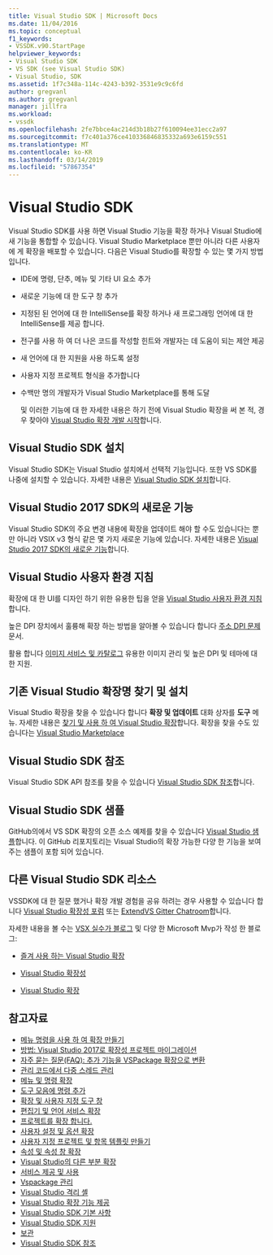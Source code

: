 ```yaml
---
title: Visual Studio SDK | Microsoft Docs
ms.date: 11/04/2016
ms.topic: conceptual
f1_keywords:
- VSSDK.v90.StartPage
helpviewer_keywords:
- Visual Studio SDK
- VS SDK (see Visual Studio SDK)
- Visual Studio, SDK
ms.assetid: 1f7c348a-114c-4243-b392-3531e9c9c6fd
author: gregvanl
ms.author: gregvanl
manager: jillfra
ms.workload:
- vssdk
ms.openlocfilehash: 2fe7bbce4ac214d3b18b27f610094ee31ecc2a97
ms.sourcegitcommit: f7c401a376ce410336846835332a693e6159c551
ms.translationtype: MT
ms.contentlocale: ko-KR
ms.lasthandoff: 03/14/2019
ms.locfileid: "57867354"
---
```

# <a name="visual-studio-sdk"></a>Visual Studio SDK
Visual Studio SDK를 사용 하면 Visual Studio 기능을 확장 하거나 Visual Studio에 새 기능을 통합할 수 있습니다. Visual Studio Marketplace 뿐만 아니라 다른 사용자에 게 확장을 배포할 수 있습니다. 다음은 Visual Studio를 확장할 수 있는 몇 가지 방법입니다.

- IDE에 명령, 단추, 메뉴 및 기타 UI 요소 추가

- 새로운 기능에 대 한 도구 창 추가

- 지정된 된 언어에 대 한 IntelliSense를 확장 하거나 새 프로그래밍 언어에 대 한 IntelliSense를 제공 합니다.

- 전구를 사용 하 여 더 나은 코드를 작성할 힌트와 개발자는 데 도움이 되는 제안 제공

- 새 언어에 대 한 지원을 사용 하도록 설정

- 사용자 지정 프로젝트 형식을 추가합니다

- 수백만 명의 개발자가 Visual Studio Marketplace를 통해 도달

  및 이러한 기능에 대 한 자세한 내용은 하기 전에 Visual Studio 확장을 써 본 적, 경우 찾아야 [Visual Studio 확장 개발 시작](../extensibility/starting-to-develop-visual-studio-extensions.md)합니다.

## <a name="install-the-visual-studio-sdk"></a>Visual Studio SDK 설치
 Visual Studio SDK는 Visual Studio 설치에서 선택적 기능입니다. 또한 VS SDK를 나중에 설치할 수 있습니다. 자세한 내용은 [Visual Studio SDK 설치](../extensibility/installing-the-visual-studio-sdk.md)합니다.

## <a name="whats-new-in-the-visual-studio-2017-sdk"></a>Visual Studio 2017 SDK의 새로운 기능
 Visual Studio SDK의 주요 변경 내용에 확장을 업데이트 해야 할 수도 있습니다는 뿐만 아니라 VSIX v3 형식 같은 몇 가지 새로운 기능에 있습니다. 자세한 내용은 [Visual Studio 2017 SDK의 새로운 기능](../extensibility/what-s-new-in-the-visual-studio-2017-sdk.md)합니다.

## <a name="visual-studio-user-experience-guidelines"></a>Visual Studio 사용자 환경 지침
 확장에 대 한 UI를 디자인 하기 위한 유용한 팁을 얻을 [Visual Studio 사용자 환경 지침](../extensibility/ux-guidelines/visual-studio-user-experience-guidelines.md)합니다.

 높은 DPI 장치에서 훌륭해 확장 하는 방법을 알아볼 수 있습니다 합니다 [주소 DPI 문제](../extensibility/addressing-dpi-issues2.md) 문서.

 활용 합니다 [이미지 서비스 및 카탈로그](../extensibility/image-service-and-catalog.md) 유용한 이미지 관리 및 높은 DPI 및 테마에 대 한 지원.

## <a name="find-and-install-existing-visual-studio-extensions"></a>기존 Visual Studio 확장명 찾기 및 설치
 Visual Studio 확장을 찾을 수 있습니다 합니다 **확장 및 업데이트** 대화 상자를 **도구** 메뉴. 자세한 내용은 [찾기 및 사용 하 여 Visual Studio 확장](../ide/finding-and-using-visual-studio-extensions.md)합니다. 확장을 찾을 수도 있습니다는 [Visual Studio Marketplace](https://marketplace.visualstudio.com/)

## <a name="visual-studio-sdk-reference"></a>Visual Studio SDK 참조
 Visual Studio SDK API 참조를 찾을 수 있습니다 [Visual Studio SDK 참조](../extensibility/visual-studio-sdk-reference.md)합니다.

## <a name="visual-studio-sdk-samples"></a>Visual Studio SDK 샘플
 GitHub의에서 VS SDK 확장의 오픈 소스 예제를 찾을 수 있습니다 [Visual Studio 샘플](https://aka.ms/vs2015sdksamples)합니다. 이 GitHub 리포지토리는 Visual Studio의 확장 가능한 다양 한 기능을 보여 주는 샘플이 포함 되어 있습니다.

## <a name="other-visual-studio-sdk-resources"></a>다른 Visual Studio SDK 리소스
 VSSDK에 대 한 질문 했거나 확장 개발 경험을 공유 하려는 경우 사용할 수 있습니다 합니다 [Visual Studio 확장성 포럼](https://social.msdn.microsoft.com/Forums/vstudio/home?forum=vsx) 또는 [ExtendVS Gitter Chatroom](https://gitter.im/Microsoft/extendvs)합니다.

 자세한 내용을 볼 수는 [VSX 실수가 블로그](https://blogs.msdn.microsoft.com/vsx/) 및 다양 한 Microsoft Mvp가 작성 한 블로그:

-   [즐겨 사용 하는 Visual Studio 확장](http://geekswithblogs.net/sdorman/archive/2014/10/05/favorite-visual-studio-extensions.aspx)

-   [Visual Studio 확장성](http://www.visualstudioextensibility.com/overview/vs/)

-   [Visual Studio 확장](http://blog.slaks.net/2013-10-18/extending-visual-studio-part-1-getting-started/)

## <a name="see-also"></a>참고자료
- [메뉴 명령을 사용 하 여 확장 만들기](../extensibility/creating-an-extension-with-a-menu-command.md)
- [방법: Visual Studio 2017로 확장성 프로젝트 마이그레이션](../extensibility/how-to-migrate-extensibility-projects-to-visual-studio-2017.md)
- [자주 묻는 질문(FAQ): 추가 기능을 VSPackage 확장으로 변환](../extensibility/faq-converting-add-ins-to-vspackage-extensions.md)
- [관리 코드에서 다중 스레드 관리](../extensibility/managing-multiple-threads-in-managed-code.md)
- [메뉴 및 명령 확장](../extensibility/extending-menus-and-commands.md)
- [도구 모음에 명령 추가](../extensibility/adding-commands-to-toolbars.md)
- [확장 및 사용자 지정 도구 창](../extensibility/extending-and-customizing-tool-windows.md)
- [편집기 및 언어 서비스 확장](../extensibility/editor-and-language-service-extensions.md)
- [프로젝트를 확장 합니다.](../extensibility/extending-projects.md)
- [사용자 설정 및 옵션 확장](../extensibility/extending-user-settings-and-options.md)
- [사용자 지정 프로젝트 및 항목 템플릿 만들기](../extensibility/creating-custom-project-and-item-templates.md)
- [속성 및 속성 창 확장](../extensibility/extending-properties-and-the-property-window.md)
- [Visual Studio의 다른 부분 확장](../extensibility/extending-other-parts-of-visual-studio.md)
- [서비스 제공 및 사용](../extensibility/using-and-providing-services.md)
- [Vspackage 관리](../extensibility/managing-vspackages.md)
- [Visual Studio 격리 셸](/visualstudio/extensibility/shell/visual-studio-isolated-shell)
- [Visual Studio 확장 기능 제공](../extensibility/shipping-visual-studio-extensions.md)
- [Visual Studio SDK 기본 사항](../extensibility/internals/inside-the-visual-studio-sdk.md)
- [Visual Studio SDK 지원](../extensibility/support-for-the-visual-studio-sdk.md)
- [보관](../extensibility/archive.md)
- [Visual Studio SDK 참조](../extensibility/visual-studio-sdk-reference.md)
